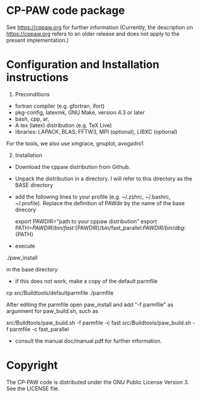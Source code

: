 CP-PAW code package
====================

See https://cppaw.org for further information (Currently, the
description on https://cppaw.org refers to an older release and does
not apply to the present implementation.)


Configuration and Installation instructions
===========================================

1) Preconditions

- fortran compiler (e.g. gfortran, ifort)
- pkg-config, latexmk, GNU Make, version 4.3 or later
- bash, cpp, ar, 
- A tex (latex) distribution (e.g. TeX Live) 
- libraries: LAPACK, BLAS, FFTW3, MPI (optional), LIBXC (optional)
  
For the tools, we also use xmgrace, gnuplot, avogadro1

2) Installation

- Download the cppaw distribution from Github.  

- Unpack the distribution in a directory. I will refer to this
  directory as the BASE directory

- add the following lines to your profile (e.g. ~/.zshrc, ~/.bashrc,
  ~/.profile). Replace the definition of PAWdir by the name of the
  base direcory

  export PAWDIR="path to your cppaw distribution"
  export PATH=${PAWDIR}/bin/fast:${PAWDIR}/bin/fast_parallel:${PAWDIR}/bin/dbg:${PATH}

- execute

./paw_install

  in the base directory

- if this does not work, make a copy of the default parmfile

cp src/Buildtools/defaultparmfile ./parmfile

After editing the parmfile open paw\_install and add "-f parmfile" as
argumnent for paw_build.sh, such as

src/Buildtools/paw_build.sh -f parmfile -c fast 
src/Buildtools/paw_build.sh -f parmfile -c fast_parallel

- consult the manual doc/manual.pdf for further information.

Copyright
=========
The CP-PAW code is distributed under the GNU Public License Version 3.
See the LICENSE file.



